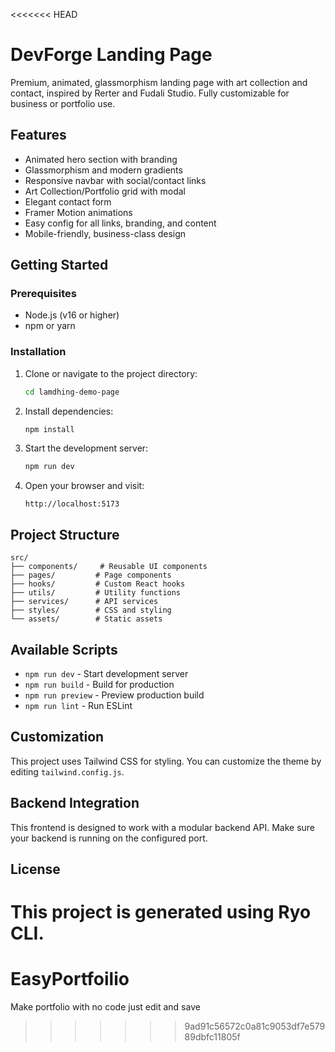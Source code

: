 <<<<<<< HEAD
# DevForge Landing Page

Premium, animated, glassmorphism landing page with art collection and contact, inspired by Rerter and Fudali Studio. Fully customizable for business or portfolio use.

## Features

- Animated hero section with branding
- Glassmorphism and modern gradients
- Responsive navbar with social/contact links
- Art Collection/Portfolio grid with modal
- Elegant contact form
- Framer Motion animations
- Easy config for all links, branding, and content
- Mobile-friendly, business-class design

## Getting Started

### Prerequisites

- Node.js (v16 or higher)
- npm or yarn

### Installation

1. Clone or navigate to the project directory:
   ```bash
   cd lamdhing-demo-page
   ```

2. Install dependencies:
   ```bash
   npm install
   ```

3. Start the development server:
   ```bash
   npm run dev
   ```

4. Open your browser and visit:
   ```
   http://localhost:5173
   ```

## Project Structure

```
src/
├── components/     # Reusable UI components
├── pages/         # Page components
├── hooks/         # Custom React hooks
├── utils/         # Utility functions
├── services/      # API services
├── styles/        # CSS and styling
└── assets/        # Static assets
```

## Available Scripts

- `npm run dev` - Start development server
- `npm run build` - Build for production
- `npm run preview` - Preview production build
- `npm run lint` - Run ESLint

## Customization

This project uses Tailwind CSS for styling. You can customize the theme by editing `tailwind.config.js`.

## Backend Integration

This frontend is designed to work with a modular backend API. Make sure your backend is running on the configured port.

## License

This project is generated using Ryo CLI.
=======
# EasyPortfoilio
Make portfolio with no code just edit and save
>>>>>>> 9ad91c56572c0a81c9053df7e57989dbfc11805f

